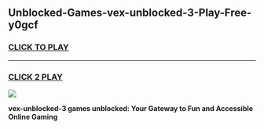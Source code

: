 
## Unblocked-Games-vex-unblocked-3-Play-Free-y0gcf
<h3>
<a href="https://premium76.site?title=vex-unblocked-3&ref=19M">CLICK TO PLAY</a></h3>
<hr>

<h3>
<a href="https://premium76.site?title=vex-unblocked-3&ref=19M">CLICK 2 PLAY</a>
  
</h3>

<a href="https://premium76.site?title=vex-unblocked-3&ref=19M"><img src="https://clearcache.store/games.png"></a>


**vex-unblocked-3 games unblocked: Your Gateway to Fun and Accessible Online Gaming**
